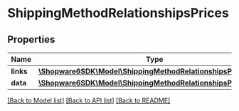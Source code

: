 # ShippingMethodRelationshipsPrices

## Properties
Name | Type | Description | Notes
------------ | ------------- | ------------- | -------------
**links** | [**\Shopware6SDK\Model\ShippingMethodRelationshipsPricesLinks**](ShippingMethodRelationshipsPricesLinks.md) |  | [optional] 
**data** | [**\Shopware6SDK\Model\ShippingMethodRelationshipsPricesData[]**](ShippingMethodRelationshipsPricesData.md) |  | [optional] 

[[Back to Model list]](../../README.md#documentation-for-models) [[Back to API list]](../../README.md#documentation-for-api-endpoints) [[Back to README]](../../README.md)

